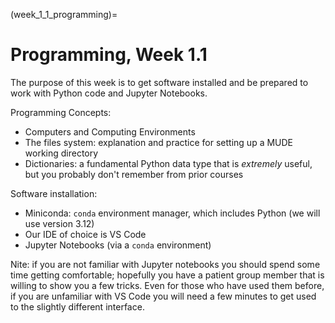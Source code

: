 (week_1_1_programming)=
# Programming, Week 1.1

The purpose of this week is to get software installed and be prepared to work with Python code and Jupyter Notebooks.

Programming Concepts:
- Computers and Computing Environments
- The files system: explanation and practice for setting up a MUDE working directory
- Dictionaries: a fundamental Python data type that is _extremely_ useful, but you probably don't remember from prior courses

Software installation:
- Miniconda: `conda` environment manager, which includes Python (we will use version 3.12)
- Our IDE of choice is VS Code
- Jupyter Notebooks (via a `conda` environment)


Nite: if you are not familiar with Jupyter notebooks you should spend some time getting comfortable; hopefully you have a patient group member that is willing to show you a few tricks. Even for those who have used them before, if you are unfamiliar with VS Code you will need a few minutes to get used to the slightly different interface.